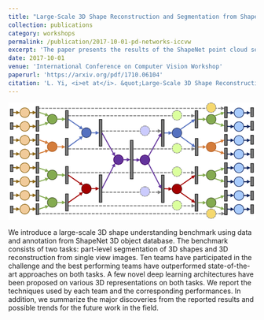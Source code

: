 ```yaml
---
title: "Large-Scale 3D Shape Reconstruction and Segmentation from ShapeNet Core55"
collection: publications
category: workshops
permalink: /publication/2017-10-01-pd-networks-iccvw
excerpt: 'The paper presents the results of the ShapeNet point cloud segmentation and single-view reconstruction challenges held at ICCV&apos;17 Workshop. Our segmentation architecture took second place.'
date: 2017-10-01
venue: 'International Conference on Computer Vision Workshop'
paperurl: 'https://arxiv.org/pdf/1710.06104'
citation: 'L. Yi, <i>et at</i>. &quot;Large-Scale 3D Shape Reconstruction and Segmentation from ShapeNet Core55.&quot; In <i>ICCVW</i>&apos;17.'
---
```


![Pd-Network](../images/pd-network.png)

We introduce a large-scale 3D shape understanding benchmark using data and annotation from ShapeNet 3D object database. The benchmark consists of two tasks: part-level segmentation of 3D shapes and 3D reconstruction from single view images. Ten teams have participated in the challenge and the best performing teams have outperformed state-of-the-art approaches on both tasks. A few novel deep learning architectures have been proposed on various 3D representations on both tasks. We report the techniques used by each team and the corresponding performances. In addition, we summarize the major discoveries from the reported results and possible trends for the future work in the field.
